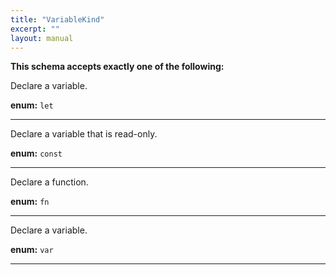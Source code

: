```yaml
---
title: "VariableKind"
excerpt: ""
layout: manual
---
```







**This schema accepts exactly one of the following:**

Declare a variable.

**enum:** `let`








----
Declare a variable that is read-only.

**enum:** `const`








----
Declare a function.

**enum:** `fn`








----
Declare a variable.

**enum:** `var`








----




